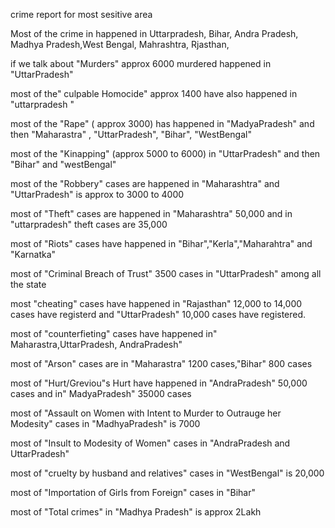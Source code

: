 crime report for most sesitive area

Most of the crime in happened in Uttarpradesh, Bihar, Andra Pradesh, Madhya Pradesh,West Bengal, Mahrashtra, Rjasthan,

if we talk about "Murders" approx 6000 murdered happened in "UttarPradesh"

most of the" culpable Homocide" approx 1400 have also happened in "uttarpradesh "

most of the "Rape" ( approx 3000) has happened in "MadyaPradesh" and then "Maharastra" , "UttarPradesh", "Bihar", "WestBengal"

most of the "Kinapping" (approx 5000 to 6000) in "UttarPradesh" and then "Bihar" and "westBengal"

most of the "Robbery" cases are happened in "Maharashtra" and "UttarPradesh" is approx to 3000 to 4000

most of "Theft" cases are happened in "Maharashtra" 50,000 and in "uttarpradesh" theft cases are 35,000

most of "Riots" cases have happened in "Bihar","Kerla","Maharahtra" and "Karnatka"

most of "Criminal Breach of Trust" 3500 cases in "UttarPradesh" among all the state

most "cheating" cases have happened in "Rajasthan" 12,000 to 14,000 cases have registerd and "UttarPradesh" 10,000 cases have registered.

most of "counterfieting" cases have happened in" Maharastra,UttarPradesh, AndraPradesh"

most of "Arson" cases are in "Maharastra" 1200 cases,"Bihar" 800 cases

most of "Hurt/Greviou"s Hurt have happened in "AndraPradesh" 50,000 cases and in" MadyaPradesh" 35000 cases

most of "Assault on Women with Intent to Murder to Outrauge her Modesity" cases in "MadhyaPradesh" is 7000

most of "Insult to Modesity of Women" cases in "AndraPradesh and UttarPradesh"

most of "cruelty by husband and relatives" cases in "WestBengal" is 20,000

most of "Importation of Girls from Foreign" cases in "Bihar"

most of "Total crimes" in "Madhya Pradesh" is approx 2Lakh
